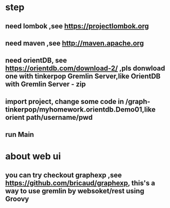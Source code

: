 
# step
## need lombok ,see https://projectlombok.org
## need maven ,see http://maven.apache.org
## need orientDB, see https://orientdb.com/download-2/ ,pls donwload one with tinkerpop Gremlin Server,like OrientDB with Gremlin Server - zip
## import project, change some code in /graph-tinkerpop/myhomework.orientdb.Demo01,like orient path/username/pwd
## run Main 

# about web ui
## you can try checkout graphexp  ,see https://github.com/bricaud/graphexp, this's a way to use gremlin by websoket/rest using Groovy
